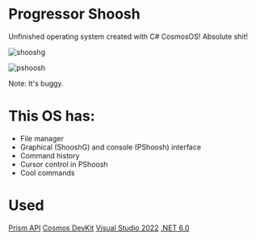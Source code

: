 # Progressor Shoosh
Unfinished operating system created with C# CosmosOS! Absolute shit!

![shooshg](https://github.com/stickmanthe/pshoosh/assets/89025036/cf958e31-afe5-44d0-aa4b-a60d5f665e44)

![pshoosh](https://github.com/stickmanthe/pshoosh/assets/89025036/ff96f60d-1371-46ac-b02a-14d3c2c743b7)

Note: It's buggy.

# This OS has:

* File manager
* Graphical (ShooshG) and console (PShoosh) interface
* Command history
* Cursor control in PShoosh
* Cool commands
  
# Used

[Prism API](https://github.com/Project-Prism/Prism-OS/)
[Cosmos DevKit](https://github.com/CosmosOS/Cosmos)
[Visual Studio 2022](https://visualstudio.microsoft.com/ru/downloads/)
[.NET 6.0](https://dotnet.microsoft.com/en-us/download/dotnet/6.0)
